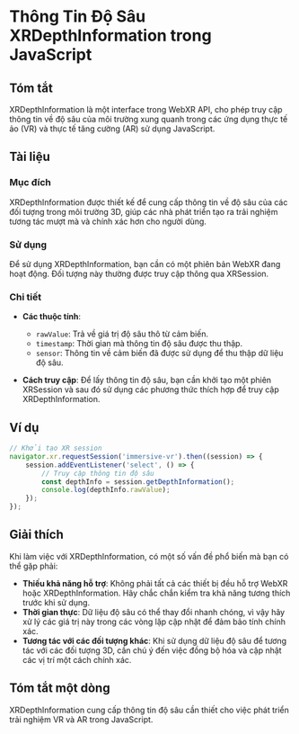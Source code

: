 <!--
Meta Description: # Thông Tin Độ Sâu XRDepthInformation trong JavaScript ## Tóm tắt XRDepthInformation là một interface trong WebXR API, cho phép truy cập thông tin về ...
Meta Keywords: sâu, các, thông, tin, xrdepthinformation
-->

# Thông Tin Độ Sâu XRDepthInformation trong JavaScript

## Tóm tắt
XRDepthInformation là một interface trong WebXR API, cho phép truy cập thông tin về độ sâu của môi trường xung quanh trong các ứng dụng thực tế ảo (VR) và thực tế tăng cường (AR) sử dụng JavaScript.

## Tài liệu
### Mục đích
XRDepthInformation được thiết kế để cung cấp thông tin về độ sâu của các đối tượng trong môi trường 3D, giúp các nhà phát triển tạo ra trải nghiệm tương tác mượt mà và chính xác hơn cho người dùng.

### Sử dụng
Để sử dụng XRDepthInformation, bạn cần có một phiên bản WebXR đang hoạt động. Đối tượng này thường được truy cập thông qua XRSession.

### Chi tiết
- **Các thuộc tính**:
  - `rawValue`: Trả về giá trị độ sâu thô từ cảm biến.
  - `timestamp`: Thời gian mà thông tin độ sâu được thu thập.
  - `sensor`: Thông tin về cảm biến đã được sử dụng để thu thập dữ liệu độ sâu.

- **Cách truy cập**:
  Để lấy thông tin độ sâu, bạn cần khởi tạo một phiên XRSession và sau đó sử dụng các phương thức thích hợp để truy cập XRDepthInformation.

## Ví dụ
```javascript
// Khởi tạo XR session
navigator.xr.requestSession('immersive-vr').then((session) => {
    session.addEventListener('select', () => {
        // Truy cập thông tin độ sâu
        const depthInfo = session.getDepthInformation();
        console.log(depthInfo.rawValue);
    });
});
```

## Giải thích
Khi làm việc với XRDepthInformation, có một số vấn đề phổ biến mà bạn có thể gặp phải:
- **Thiếu khả năng hỗ trợ**: Không phải tất cả các thiết bị đều hỗ trợ WebXR hoặc XRDepthInformation. Hãy chắc chắn kiểm tra khả năng tương thích trước khi sử dụng.
- **Thời gian thực**: Dữ liệu độ sâu có thể thay đổi nhanh chóng, vì vậy hãy xử lý các giá trị này trong các vòng lặp cập nhật để đảm bảo tính chính xác.
- **Tương tác với các đối tượng khác**: Khi sử dụng dữ liệu độ sâu để tương tác với các đối tượng 3D, cần chú ý đến việc đồng bộ hóa và cập nhật các vị trí một cách chính xác.

## Tóm tắt một dòng
XRDepthInformation cung cấp thông tin độ sâu cần thiết cho việc phát triển trải nghiệm VR và AR trong JavaScript.